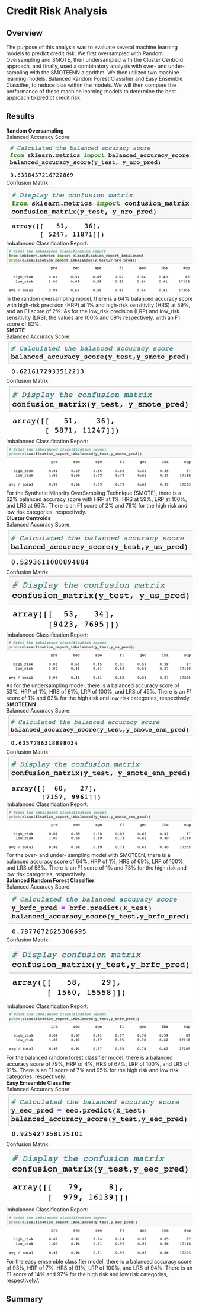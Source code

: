 # Credit Risk Analysis
## Overview
The purpose of this analysis was to evaluate several machine learning models to predict credit risk. We first oversampled with Random Oversampling and SMOTE, then undersampled with the Cluster Centroid approach, and finally, used a combinatory analysis with over- and under-sampling with the SMOTEENN algorithm. We then utilized two machine learning models, Balanced Random Forest Classifier and Easy Ensemble Classifier, to reduce bias within the models. We will then compare the performance of these machine learning models to determine the best approach to predict credit risk.
## Results
**Random Oversampling**\
Balanced Accuracy Score:\
![ro-bac](https://github.com/carrotdip/Credit_Risk_Analysis/blob/58def611a103adffb76b543d0ca2e5fa32a5b76d/Images/NRO%20-%20balanced%20accuracy%20score.png)\
Confusion Matrix:\
![ro-cm](https://github.com/carrotdip/Credit_Risk_Analysis/blob/58def611a103adffb76b543d0ca2e5fa32a5b76d/Images/NRO%20-%20confusion%20matrix.png)\
Imbalanced Classification Report:
![ro-icr](https://github.com/carrotdip/Credit_Risk_Analysis/blob/58def611a103adffb76b543d0ca2e5fa32a5b76d/Images/NRO%20-%20imbalanced%20classification%20report.png)\
In the random oversampling model, there is a 64% balanced accuracy score with high-risk precision (HRP) at 1% and high-risk sensitivity (HRS) at 59%, and an F1 score of 2%. As for the low_risk precision (LRP) and low_risk sensitivity (LRS), the values are 100% and 69% respectively, with an F1 score of 82%.\
**SMOTE**\
Balanced Accuracy Score:\
![smote-bac](https://github.com/carrotdip/Credit_Risk_Analysis/blob/58def611a103adffb76b543d0ca2e5fa32a5b76d/Images/SMOTE%20-%20balanced%20accuracy%20report.png)\
Confusion Matrix:\
![smote-cm](https://github.com/carrotdip/Credit_Risk_Analysis/blob/58def611a103adffb76b543d0ca2e5fa32a5b76d/Images/SMOTE%20-%20confusion%20matrix.png)\
Imbalanced Classification Report:
![smote-icr](https://github.com/carrotdip/Credit_Risk_Analysis/blob/58def611a103adffb76b543d0ca2e5fa32a5b76d/Images/SMOTE%20-%20imbalanced%20classification%20report.png)\
For the Synthetic Minority OverSampling Technique (SMOTE), there is a 62% balanced accuracy score with HRP at 1%, HRS at 59%, LRP at 100%, and LRS at 66%. There is an F1 score of 2% and 79% for the high risk and low risk categories, respectively.\
**Cluster Centroids**\
Balanced Accuracy Score:\
![us-bac](https://github.com/carrotdip/Credit_Risk_Analysis/blob/58def611a103adffb76b543d0ca2e5fa32a5b76d/Images/US%20-%20balanced%20accuracy%20score.png)\
Confusion Matrix:\
![us-cm](https://github.com/carrotdip/Credit_Risk_Analysis/blob/58def611a103adffb76b543d0ca2e5fa32a5b76d/Images/US%20-%20confusion%20matrix.png)\
Imbalanced Classification Report:
![us-icr](https://github.com/carrotdip/Credit_Risk_Analysis/blob/58def611a103adffb76b543d0ca2e5fa32a5b76d/Images/US%20-%20imbalanced%20classification%20report.png)\
As for the undersampling model, there is a balanced accuracy score of 53%, HRP of 1%, HRS of 61%, LRP of 100%, and LRS of 45%. There is an F1 score of 1% and 62% for the high risk and low risk categories, respectively.\
**SMOTEENN**\
Balanced Accuracy Score:\
![smoteen-bac](https://github.com/carrotdip/Credit_Risk_Analysis/blob/58def611a103adffb76b543d0ca2e5fa32a5b76d/Images/SMOTEENN%20-%20balanced%20accuracy%20score.png)\
Confusion Matrix:\
![smoteen-cm](https://github.com/carrotdip/Credit_Risk_Analysis/blob/58def611a103adffb76b543d0ca2e5fa32a5b76d/Images/SMOTEENN%20-%20confusion%20matrix.png)\
Imbalanced Classification Report:
![smoteen-icr](https://github.com/carrotdip/Credit_Risk_Analysis/blob/58def611a103adffb76b543d0ca2e5fa32a5b76d/Images/SMOTEENN%20-%20imbalanced%20classification%20report.png)\
For the over- and under- sampling model with SMOTEEN, there is a balanced accuracy score of 64%, HRP of 1%, HRS of 69%, LRP of 100%, and LRS of 58%. There is an F1 score of 1% and 73% for the high risk and low risk categories, respectively.\
**Balanced Random Forest Classifier**\
Balanced Accuracy Score:\
![brfc-bac](https://github.com/carrotdip/Credit_Risk_Analysis/blob/58def611a103adffb76b543d0ca2e5fa32a5b76d/Images/BRFC%20-%20balanced%20accuracy%20score.png)\
Confusion Matrix:\
![brfc-cm](https://github.com/carrotdip/Credit_Risk_Analysis/blob/58def611a103adffb76b543d0ca2e5fa32a5b76d/Images/BRFC%20-%20confusion%20matrix.png)\
Imbalanced Classification Report:
![brfc-icr](https://github.com/carrotdip/Credit_Risk_Analysis/blob/58def611a103adffb76b543d0ca2e5fa32a5b76d/Images/BRFC%20-%20imbalanced%20classification%20report.png)\
For the balanced random forest classifier model, there is a balanced accuracy score of 79%, HRP of 4%, HRS of 67%, LRP of 100%, and LRS of 91%. There is an F1 score of 7% and 95% for the high risk and low risk categories, respectively.\
**Easy Emsemble Classifier**\
Balanced Accuracy Score:\
![eec-bac](https://github.com/carrotdip/Credit_Risk_Analysis/blob/58def611a103adffb76b543d0ca2e5fa32a5b76d/Images/EEC%20-%20balanced%20accuracy%20score.png)\
Confusion Matrix:\
![eec-cm](https://github.com/carrotdip/Credit_Risk_Analysis/blob/58def611a103adffb76b543d0ca2e5fa32a5b76d/Images/EEC%20-%20confusion%20matrix.png)\
Imbalanced Classification Report:
![eec-icr](https://github.com/carrotdip/Credit_Risk_Analysis/blob/58def611a103adffb76b543d0ca2e5fa32a5b76d/Images/EEC%20-%20imbalanced%20classification%20report.png)\
For the easy emsemble classifier model, there is a balanced accuracy score of 93%, HRP of 7%, HRS of 91%, LRP of 100%, and LRS of 94%. There is an F1 score of 14% and 97% for the high risk and low risk categories, respectively.\
## Summary
